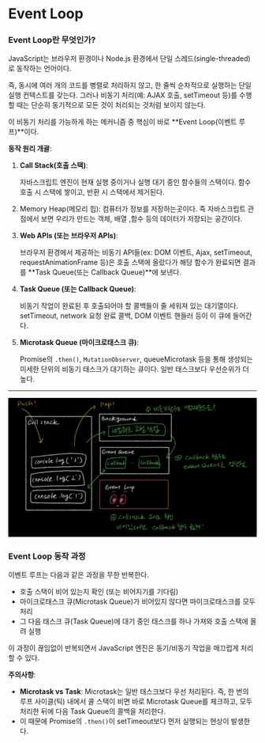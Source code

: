 # Event Loop

### Event Loop란 무엇인가?

JavaScript는 브라우저 환경이나 Node.js 환경에서 단일 스레드(single-threaded)로 동작하는 언어이다.

즉, 동시에 여러 개의 코드를 병렬로 처리하지 않고, 한 줄씩 순차적으로 실행하는 단일 실행 컨텍스트를 갖는다. 그러나 비동기 처리(예: AJAX 호출, setTimeout 등)를 수행할 때는 단순히 동기적으로 모든 것이 처리되는 것처럼 보이지 않는다.

이 비동기 처리를 가능하게 하는 메커니즘 중 핵심이 바로 **Event Loop(이벤트 루프)**이다.

**동작 원리 개괄**:

1. **Call Stack(호출 스택)**:

   자바스크립트 엔진이 현재 실행 중이거나 실행 대기 중인 함수들의 스택이다. 함수 호출 시 스택에 쌓이고, 반환 시 스택에서 제거된다.

2. Memory Heap(메모리 힙):
   컴퓨터가 정보를 저장하는곳이다. 즉 자바스크립트 관점에서 보면 우리가 만드는 객체, 배열 ,함수 등의 데이터가 저장되는 공간이다.
3. **Web APIs (또는 브라우저 APIs)**:

   브라우저 환경에서 제공하는 비동기 API들(ex: DOM 이벤트, Ajax, setTimeout, requestAnimationFrame 등)은 호출 스택에 올랐다가 해당 함수가 완료되면 결과를 **Task Queue(또는 Callback Queue)**에 보낸다.

4. **Task Queue (또는 Callback Queue)**:

   비동기 작업이 완료된 후 호출되어야 할 콜백들이 줄 세워져 있는 대기열이다. setTimeout, network 요청 완료 콜백, DOM 이벤트 핸들러 등이 이 큐에 들어간다.

5. **Microtask Queue (마이크로태스크 큐)**:

   Promise의 `.then()`, `MutationObserver`, queueMicrotask 등을 통해 생성되는 미세한 단위의 비동기 태스크가 대기하는 큐이다. 일반 태스크보다 우선순위가 더 높다.

---

![EventLoop](../Images/event_loop.png)

### Event Loop 동작 과정

이벤트 루프는 다음과 같은 과정을 무한 반복한다.

- 호출 스택이 비어 있는지 확인 (또는 비어지기를 기다림)
- 마이크로태스크 큐(Microtask Queue)가 비어있지 않다면 마이크로태스크를 모두 처리
- 그 다음 태스크 큐(Task Queue)에 대기 중인 태스크를 하나 가져와 호출 스택에 올려 실행

이 과정이 끊임없이 반복되면서 JavaScript 엔진은 동기/비동기 작업을 매끄럽게 처리할 수 있다.

**주의사항**:

- **Microtask vs Task**: Microtask는 일반 태스크보다 우선 처리된다. 즉, 한 번의 루프 사이클(틱) 내에서 콜 스택이 비면 바로 Microtask Queue를 체크하고, 모두 처리한 뒤에 다음 Task Queue의 콜백을 처리한다.
- 이 때문에 Promise의 `.then()`이 setTimeout보다 먼저 실행되는 현상이 발생한다.
